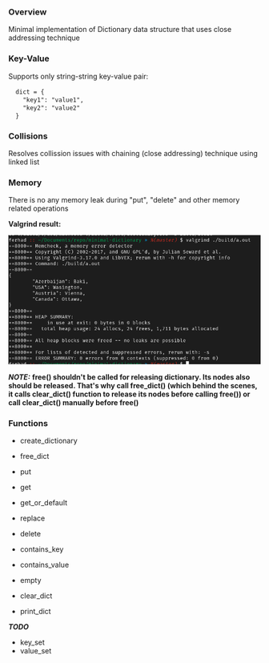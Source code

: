 ### Overview
  Minimal implementation of Dictionary data structure that uses close addressing technique

### Key-Value
  Supports only string-string key-value pair:
```
  dict = {
    "key1": "value1",
    "key2": "value2"
  }
```

### Collisions
  Resolves collission issues with chaining (close addressing) technique using linked list

### Memory
  There is no any memory leak during "put", "delete" and other memory related operations

**Valgrind result:**

<img src="res/valgrind-result.png" />

***NOTE:*** **free() shouldn't be called for releasing dictionary. Its nodes also should be released. That's why call free_dict() (which behind the scenes, it calls clear_dict() function to release its nodes before calling free()) or call clear_dict() manually before free()**

### Functions
- create_dictionary
- free_dict

- put
- get
- get_or_default
- replace
- delete
- contains_key
- contains_value
- empty
- clear_dict
- print_dict

***TODO***
- key_set
- value_set
